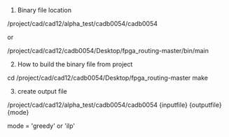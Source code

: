 1. Binary file location

/project/cad/cad12/alpha_test/cadb0054/cadb0054

or

/project/cad/cad12/cadb0054/Desktop/fpga_routing-master/bin/main

2. How to build the binary file from project

cd /project/cad/cad12/cadb0054/Desktop/fpga_routing-master
make

3. create output file

/project/cad/cad12/alpha_test/cadb0054/cadb0054 {inputfile} {outputfile} {mode}

mode = 'greedy' or 'ilp'
